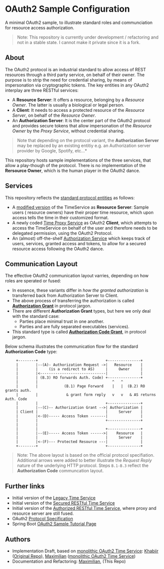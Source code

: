# OAuth2 Sample Configuration

A minimal OAuth2 sample, to illustrate standard roles and communciation for resource access
authorization.

> Note: This repository is currently under development / refactoring and not in a stable state. I
> cannot make it private since it is a fork.

## About

The OAuth2 protocol is an industrial standard to allow access of REST resources through a third
party service, on behalf of their owner. The purpose is to strip the need for credential sharing, by
means of impersonation via cryptographic tokens.
The key entities in any OAuth2 interplay are three RESTful services:

* A **Resource Server**: It offers a resource, belonging by a *Resource Owner*. The latter is
  usually a biological or legal person.
* A **Client**: It needs to access a protected resource of the *Resource Server*, on behalf of the
  *Resource Owner*.
* An **Authorization Server**: It is the center part of the OAuth2 protocol and provides secure
  tokens that allow impersonation of the *Resource Owner* by the *Proxy Service*, without credential
  sharing.

> Note that depending on the protocol variant, the **Authorization Server** may be replaced by an
> existing entitiy e.g. an Authorization server provider by Google, Spotify, etc...*

This repository hosts sample implementations of the three services, that allow a play-though of the
protocol. There is no implementation of the **Rersource Owner**, which is the human player in the
OAuth2 dance.

## Services

This repository reflects the [standard protocol entities](#about) as follows:

* A [modified version](ResourceServer) of the TimeService as **Resource Server**: Sample users (
  resource owners) have their proper time resource, which upon access tells the time in their
  customized format.
* A newly coded [Time Proxy Service](Client) as OAuth2 **Client**, which attempts to access the
  TimeService on behalf of the user and therefore needs to be delegated permission, using the OAuth2
  Protocol.
* An (almost) off-the-shelf [Authorization Service](AuthorizationServer) which keeps track of users,
  services, granted access and tokens, to allow for a secured resource access following the OAuth2
  dance.

## Communication Layout

The effective OAuth2 communication layout varries, depending on how roles are sperated or fused:

* In essence, these variants differ in *how the granted authorization* is transferred back from
  Authorization Server to Client.
* The above process of transferring the authorization is called [**Authorization Grant**](https://datatracker.ietf.org/doc/html/rfc6749#section-1.3) in protocol jargon.
* There are different **Authorization Grant** types, but here we only deal with the standard case:
    * Parties place minimal trust in one another.
    * Parties and are fully separated executables (services).
* This standard type is called [**Authorization Code Grant**](https://datatracker.ietf.org/doc/html/rfc6749#section-4.1), in protocol jargon.

Below schema illustrates the communication flow for the standard **Authorization Code** type:

```
     +--------+                               +---------------+
     |        |--(A)- Authorization Request ->|   Resource    |
     |        |     (is a redirect to AS)     |     Owner     |
     |        |<------------------------------|               |
     |        | (B.3) RO forwards Auth. Code) +---------------+
     |        |                                  ^   ^
     |        |            (B.1) Page Forward    |   |  (B.2) RO grants auth.
     |        |             & grant form reply   v   v   & AS returns Auth. Code
     |        |                               +---------------+
     |        |--(C)-- Authorization Grant -->| Authorization |
     | Client |                               |     Server    |
     |        |<-(D)----- Access Token -------|               |
     |        |                               +---------------+
     |        |
     |        |                               +---------------+
     |        |--(E)----- Access Token ------>|    Resource   |
     |        |                               |     Server    |
     |        |<-(F)--- Protected Resource ---|               |
     +--------+                               +---------------+
```

> Note: The above layout is based on the official protocol specifiation. Additional arrows were
> added to better illustrate the *Request Reply* nature of the underlying HTTP protocol.
> Steps ```B.1-B.3``` reflect the **Authorization Code** communcation layout.

## Further links

* Initial version of the [Legacy Time Service](https://github.com/m5c/TimeServiceLegacy)
* Initial version of the [Secured RESTful Time Service](https://github.com/m5c/OAuth2SpringBootDemo)
* Initial version of
  the [Authorized RESTful Time Service](https://github.com/m5c/TimeServiceOAuth2Modular), where
  proxy and resource server are still fused.
* OAuth2 [Protocol Specification](https://datatracker.ietf.org/doc/html/rfc6749#section-4.1)
* Spring
  Boot [OAuth2 Sample Tutorial Page](https://howtodoinjava.com/spring-boot2/oauth2-auth-server/)

## Authors

* Implementation Draft, based
  on [monolithic OAuth2 Time Service](https://github.com/m5c/OAuth2SpringBootDemo): [Khabiir](https://github.com/khabiirk) ([Original Repo](https://github.com/khabiirk/OAuthExample)), [Maximilian](https://www.cs.mcgill.ca/~mschie3/) ([monolithic OAuth2 Time Service](https://github.com/m5c/OAuth2SpringBootDemo))
* Documentation and Refactoring: [Maximilian](https://www.cs.mcgill.ca/~mschie3/), (This Repo)